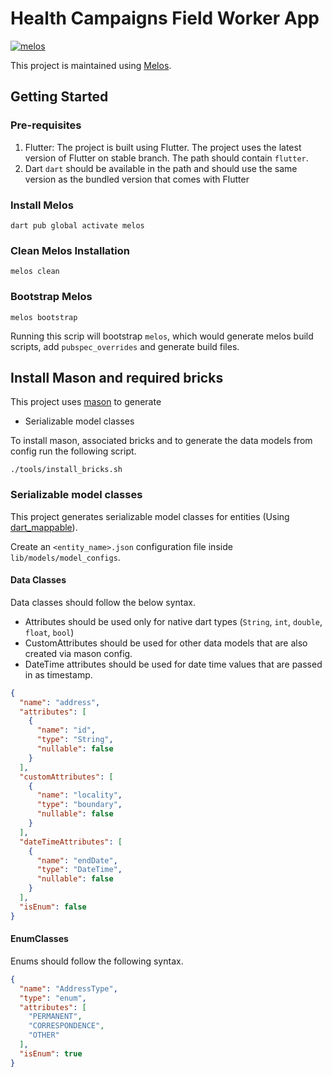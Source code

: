 # Health Campaigns Field Worker App

[![melos](https://img.shields.io/badge/maintained%20with-melos-f700ff.svg?style=flat-square)](https://github.com/invertase/melos)

This project is maintained using [Melos](https://melos.invertase.dev).

## Getting Started

### Pre-requisites

1. Flutter: 
The project is built using Flutter. The project uses the latest version of Flutter on stable branch. The path should contain `flutter`.
2. Dart
`dart` should be available in the path and should use the same version as the bundled version that comes with Flutter


### Install Melos

```shell
dart pub global activate melos
```

### Clean Melos Installation

```shell
melos clean
```

### Bootstrap Melos

```shell
melos bootstrap
```

Running this scrip will bootstrap `melos`, which would generate melos build scripts, add `pubspec_overrides` and generate build files.

## Install Mason and required bricks

This project uses [mason](https://pub.dev/packages/mason_cli) to generate
* Serializable model classes

To install mason, associated bricks and to generate the data models from config run the following script.

```shell
./tools/install_bricks.sh
```

### Serializable model classes 

This project generates serializable model classes for entities (Using [dart_mappable](https://pub.dev/packages/dart_mappable)).

Create an `<entity_name>.json` configuration file inside `lib/models/model_configs`.

#### Data Classes

Data classes should follow the below syntax. 
* Attributes should be used only for native dart types (`String`, `int`, `double`, `float`, `bool`)
* CustomAttributes should be used for other data models that are also created via mason config.
* DateTime attributes should be used for date time values that are passed in as timestamp.

```json
{
  "name": "address",
  "attributes": [
    {
      "name": "id",
      "type": "String",
      "nullable": false
    }
  ],
  "customAttributes": [
    {
      "name": "locality",
      "type": "boundary",
      "nullable": false
    }
  ],
  "dateTimeAttributes": [
    {
      "name": "endDate",
      "type": "DateTime",
      "nullable": false
    }
  ],
  "isEnum": false
}
```

#### EnumClasses

Enums should follow the following syntax. 

```json
{
  "name": "AddressType",
  "type": "enum",
  "attributes": [
    "PERMANENT",
    "CORRESPONDENCE",
    "OTHER"
  ],
  "isEnum": true
}
```
